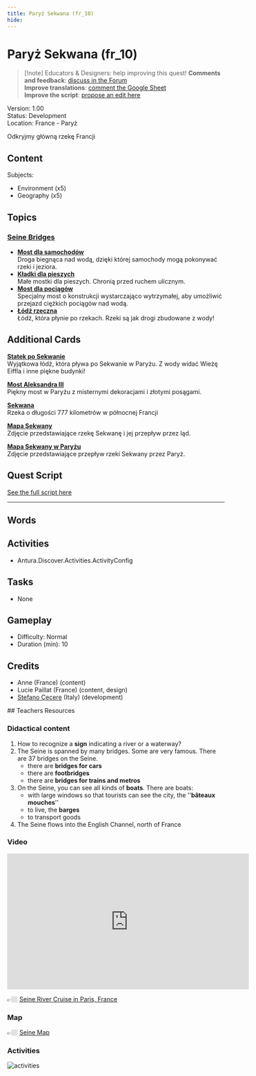 ```yaml
---
title: Paryż Sekwana (fr_10)
hide:
---
```


# Paryż Sekwana (fr_10)
> [!note] Educators & Designers: help improving this quest!
> **Comments and feedback**: [discuss in the Forum](https://antura.discourse.group/t/fr-10-paris-seine/29/1)  
> **Improve translations**: [comment the Google Sheet](https://docs.google.com/spreadsheets/d/1FPFOy8CHor5ArSg57xMuPAG7WM27-ecDOiU-OmtHgjw/edit?gid=754141150#gid=754141150)  
> **Improve the script**: [propose an edit here](https://github.com/vgwb/Antura/blob/main/Assets/_discover/_quests/FR_10%20Paris%20Seine/FR_10%20Paris%20Seine%20-%20Yarn%20Script.yarn)  

Version: 1.00  
Status: Development  
Location: France - Paryż

Odkryjmy główną rzekę Francji

## Content
Subjects: 

  - Environment (x5)
  - Geography (x5)

## Topics
### [Seine Bridges](../../topics/index.md#seine_bridges)

  - **[Most dla samochodów](../../cards/index.md#place_bridge_cars)**  
    Droga biegnąca nad wodą, dzięki której samochody mogą pokonywać rzeki i jeziora.  
  - **[Kładki dla pieszych](../../cards/index.md#place_bridge_people)**  
    Małe mostki dla pieszych. Chronią przed ruchem ulicznym.  
  - **[Most dla pociągów](../../cards/index.md#place_bridge_trains)**  
    Specjalny most o konstrukcji wystarczająco wytrzymałej, aby umożliwić przejazd ciężkich pociągów nad wodą.  
  - **[Łódź rzeczna](../../cards/index.md#boat_river)**  
    Łódź, która płynie po rzekach. Rzeki są jak drogi zbudowane z wody!  

## Additional Cards
**[Statek po Sekwanie](../../cards/index.md#boat_eiffel_tower)**  
Wyjątkowa łódź, która pływa po Sekwanie w Paryżu. Z wody widać Wieżę Eiffla i inne piękne budynki!  

**[Most Aleksandra III](../../cards/index.md#pont_alexandre_iii)**  
Piękny most w Paryżu z misternymi dekoracjami i złotymi posągami.  

**[Sekwana](../../cards/index.md#seine)**  
Rzeka o długości 777 kilometrów w północnej Francji  

**[Mapa Sekwany](../../cards/index.md#seine_map)**  
Zdjęcie przedstawiające rzekę Sekwanę i jej przepływ przez ląd.  

**[Mapa Sekwany w Paryżu](../../cards/index.md#seine_map_in_paris)**  
Zdjęcie przedstawiające przepływ rzeki Sekwany przez Paryż.  

## Quest Script

[See the full script here](./fr_10-script.md)

---

## Words
## Activities
- Antura.Discover.Activities.ActivityConfig

## Tasks
- None
## Gameplay
- Difficulty: Normal
- Duration (min): 10
## Credits
- Anne (France) (content)
- Lucie Paillat (France) (content, design)
- [Stefano Cecere](https://stefanocecere.com) (Italy) (development)

## Teachers Resources
### Didactical content

1. How to recognize a **sign** indicating a river or a waterway?
2. The Seine is spanned by many bridges. Some are very famous. There are 37 bridges on the Seine.
   - there are **bridges for cars**  
   - there are **footbridges**  
   - there are **bridges for trains and metros**
3. On the Seine, you can see all kinds of **boats**. There are boats:
   - with large windows so that tourists can see the city, the ''**bâteaux  mouches**''  
   - to live, the **barges**  
   - to transport goods  
4. The Seine flows into the English Channel, north of France

### Video

<iframe width="560" height="315" src="https://www.youtube.com/embed/RGOFuzdol9Q?si=rGWg53DhcCsMiMdi" title="YouTube video player" frameborder="0" allow="accelerometer; autoplay; clipboard-write; encrypted-media; gyroscope; picture-in-picture; web-share" referrerpolicy="strict-origin-when-cross-origin" allowfullscreen></iframe>

👉🏼 [Seine River Cruise in Paris, France ](https://www.youtube.com/watch?v=RGOFuzdol9Q)

### Map

👉🏼 [Seine Map](https://en.wikipedia.org/wiki/Seine#/map/0)

### Activities

![activities](https://tulamama.com/wp-content/uploads/2020/03/Park-Maze.jpg)

